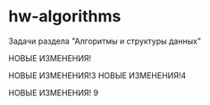 # hw-algorithms
Задачи раздела "Алгоритмы и структуры данных"

НОВЫЕ ИЗМЕНЕНИЯ!


НОВЫЕ ИЗМЕНЕНИЯ!3
НОВЫЕ ИЗМЕНЕНИЯ!4

НОВЫЕ ИЗМЕНЕНИЯ! 9


